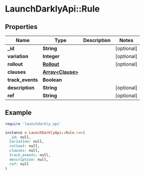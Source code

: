 # LaunchDarklyApi::Rule

## Properties

| Name | Type | Description | Notes |
| ---- | ---- | ----------- | ----- |
| **_id** | **String** |  | [optional] |
| **variation** | **Integer** |  | [optional] |
| **rollout** | [**Rollout**](Rollout.md) |  | [optional] |
| **clauses** | [**Array&lt;Clause&gt;**](Clause.md) |  |  |
| **track_events** | **Boolean** |  |  |
| **description** | **String** |  | [optional] |
| **ref** | **String** |  | [optional] |

## Example

```ruby
require 'launchdarkly_api'

instance = LaunchDarklyApi::Rule.new(
  _id: null,
  variation: null,
  rollout: null,
  clauses: null,
  track_events: null,
  description: null,
  ref: null
)
```

